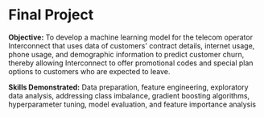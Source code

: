 # Final Project
 
**Objective:** To develop a machine learning model for the telecom operator Interconnect that uses data of customers' contract details, internet usage, phone usage, and demographic information to predict customer churn, thereby allowing Interconnect to offer promotional codes and special plan options to customers who are expected to leave.

**Skills Demonstrated:** Data preparation, feature engineering, exploratory data analysis, addressing class imbalance, gradient boosting algorithms, hyperparameter tuning, model evaluation, and feature importance analysis
